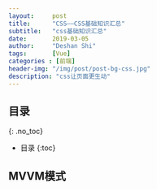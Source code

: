 ```yaml
---
layout:     post
title:      "CSS——CSS基础知识汇总"
subtitle:   "css基础知识汇总"
date:       2019-03-05
author:     "Deshan Shi"
tags:       [Vue]
categories : [前端]
header-img: "/img/post/post-bg-css.jpg"
description: "css让页面更生动"
---
```


## 目录
{: .no_toc}

* 目录
{:toc}

## MVVM模式

